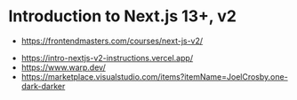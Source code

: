 # Introduction to Next.js 13+, v2

- <https://frontendmasters.com/courses/next-js-v2/>

* <https://intro-nextjs-v2-instructions.vercel.app/>
* <https://www.warp.dev/>
* <https://marketplace.visualstudio.com/items?itemName=JoelCrosby.one-dark-darker>
